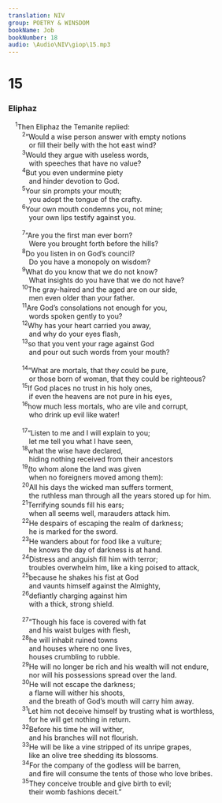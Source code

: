```yaml
---
translation: NIV
group: POETRY & WINSDOM
bookName: Job 
bookNumber: 18
audio: \Audio\NIV\giop\15.mp3
---
```


<div class="title"><h1>15</h1><h3>Eliphaz </h3></div>
<span class="verse giop_15_1"> <sup>1</sup>Then Eliphaz the Temanite replied: <br/></span>
<span class="verse giop_15_2">  <sup>2</sup>“Would a wise person answer with empty notions <br/>   or fill their belly with the hot east wind? <br/></span>
<span class="verse giop_15_3">  <sup>3</sup>Would they argue with useless words, <br/>   with speeches that have no value? <br/></span>
<span class="verse giop_15_4">  <sup>4</sup>But you even undermine piety <br/>   and hinder devotion to God. <br/></span>
<span class="verse giop_15_5">  <sup>5</sup>Your sin prompts your mouth; <br/>   you adopt the tongue of the crafty. <br/></span>
<span class="verse giop_15_6">  <sup>6</sup>Your own mouth condemns you, not mine; <br/>   your own lips testify against you. <br/><br/></span>
<span class="verse giop_15_7">  <sup>7</sup>“Are you the first man ever born? <br/>   Were you brought forth before the hills? <br/></span>
<span class="verse giop_15_8">  <sup>8</sup>Do you listen in on God’s council? <br/>   Do you have a monopoly on wisdom? <br/></span>
<span class="verse giop_15_9">  <sup>9</sup>What do you know that we do not know? <br/>   What insights do you have that we do not have? <br/></span>
<span class="verse giop_15_10">  <sup>10</sup>The gray-haired and the aged are on our side, <br/>   men even older than your father. <br/></span>
<span class="verse giop_15_11">  <sup>11</sup>Are God’s consolations not enough for you, <br/>   words spoken gently to you? <br/></span>
<span class="verse giop_15_12">  <sup>12</sup>Why has your heart carried you away, <br/>   and why do your eyes flash, <br/></span>
<span class="verse giop_15_13">  <sup>13</sup>so that you vent your rage against God <br/>   and pour out such words from your mouth? <br/><br/></span>
<span class="verse giop_15_14">  <sup>14</sup>“What are mortals, that they could be pure, <br/>   or those born of woman, that they could be righteous? <br/></span>
<span class="verse giop_15_15">  <sup>15</sup>If God places no trust in his holy ones, <br/>   if even the heavens are not pure in his eyes, <br/></span>
<span class="verse giop_15_16">  <sup>16</sup>how much less mortals, who are vile and corrupt, <br/>   who drink up evil like water! <br/><br/></span>
<span class="verse giop_15_17">  <sup>17</sup>“Listen to me and I will explain to you; <br/>   let me tell you what I have seen, <br/></span>
<span class="verse giop_15_18">  <sup>18</sup>what the wise have declared, <br/>   hiding nothing received from their ancestors <br/></span>
<span class="verse giop_15_19">  <sup>19</sup>(to whom alone the land was given <br/>   when no foreigners moved among them): <br/></span>
<span class="verse giop_15_20">  <sup>20</sup>All his days the wicked man suffers torment, <br/>   the ruthless man through all the years stored up for him. <br/></span>
<span class="verse giop_15_21">  <sup>21</sup>Terrifying sounds fill his ears; <br/>   when all seems well, marauders attack him. <br/></span>
<span class="verse giop_15_22">  <sup>22</sup>He despairs of escaping the realm of darkness; <br/>   he is marked for the sword. <br/></span>
<span class="verse giop_15_23">  <sup>23</sup>He wanders about for food like a vulture; <br/>   he knows the day of darkness is at hand. <br/></span>
<span class="verse giop_15_24">  <sup>24</sup>Distress and anguish fill him with terror; <br/>   troubles overwhelm him, like a king poised to attack, <br/></span>
<span class="verse giop_15_25">  <sup>25</sup>because he shakes his fist at God <br/>   and vaunts himself against the Almighty, <br/></span>
<span class="verse giop_15_26">  <sup>26</sup>defiantly charging against him <br/>   with a thick, strong shield. <br/><br/></span>
<span class="verse giop_15_27">  <sup>27</sup>“Though his face is covered with fat <br/>   and his waist bulges with flesh, <br/></span>
<span class="verse giop_15_28">  <sup>28</sup>he will inhabit ruined towns <br/>   and houses where no one lives, <br/>   houses crumbling to rubble. <br/></span>
<span class="verse giop_15_29">  <sup>29</sup>He will no longer be rich and his wealth will not endure, <br/>   nor will his possessions spread over the land. <br/></span>
<span class="verse giop_15_30">  <sup>30</sup>He will not escape the darkness; <br/>   a flame will wither his shoots, <br/>   and the breath of God’s mouth will carry him away. <br/></span>
<span class="verse giop_15_31">  <sup>31</sup>Let him not deceive himself by trusting what is worthless, <br/>   for he will get nothing in return. <br/></span>
<span class="verse giop_15_32">  <sup>32</sup>Before his time he will wither, <br/>   and his branches will not flourish. <br/></span>
<span class="verse giop_15_33">  <sup>33</sup>He will be like a vine stripped of its unripe grapes, <br/>   like an olive tree shedding its blossoms. <br/></span>
<span class="verse giop_15_34">  <sup>34</sup>For the company of the godless will be barren, <br/>   and fire will consume the tents of those who love bribes. <br/></span>
<span class="verse giop_15_35">  <sup>35</sup>They conceive trouble and give birth to evil; <br/>   their womb fashions deceit.” <br/></span>
